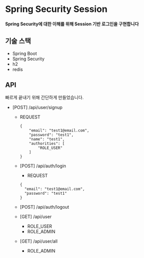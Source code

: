 # Spring Security Session

#### Spring Security에 대한 이해를 위해 Session 기반 로그인을 구현합니다

## 기술 스택
- Spring Boot
- Spring Security
- h2
- redis

## API
빠르게 끝내기 위해 간단하게 만들었습니다.

* [POST] /api/user/signup   
  * REQUEST
    ```
    {
        "email": "test1@email.com",
        "password": "test1",
        "name": "test1",
        "authorities": [
            "ROLE_USER"
        ]
    }
    ```


  * [POST] /api/auth/login
    * REQUEST

    ```
    {
      "email": "test1@email.com",
      "password": "test1"
    }
    ```
    
  * [POST] /api/auth/logout    

  
  * [GET] /api/user
    * ROLE_USER
    * ROLE_ADMIN


  * [GET] /api/user/all
    * ROLE_ADMIN